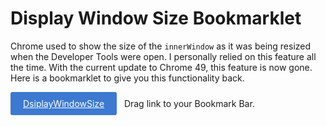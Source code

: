 # Display Window Size Bookmarklet

Chrome used to show the size of the `innerWindow` as it was being resized when the Developer Tools were open. I personally relied on this feature all the time. With the current update to Chrome 49, this feature is now gone. Here is a bookmarklet to give you this functionality back.

<a style="display: inline-block; padding: 10px 20px; margin-bottom: 10px; color: #fff; background:#3D79D0; border-radius: 3px;" href="javascript:(function(){var vals=document.createElement('div'),windowWidth=window.innerWidth,windowHeight=window.innerHeight,doing;function fadeOut(){clearTimeout(doing);doing=setTimeout(function(){vals.style.opacity=0;},1000);}window.addEventListener('resize',function(){windowWidth=window.innerWidth;windowHeight=window.innerHeight;vals.style.opacity=1;vals.innerHTML=windowWidth+'&nbsp;x&nbsp;'+windowHeight;fadeOut();});vals.className='dj-dsiplay-window-size';vals.style.position='fixed';vals.style.zIndex='100000';vals.style.top='0';vals.style.right='0';vals.style.padding='1em';vals.style.color='#fff';vals.style.font='14px/1em sans-serif';vals.style.backgroundColor='rgba(0,0,0,0.75)';vals.style.borderRadius='0 0 0 0.5em';vals.style.transition='opacity 200ms';vals.innerHTML=windowWidth+'&nbsp;x&nbsp;'+windowHeight;if(!document.querySelector('.dj-dsiplay-window-size'))document.body.appendChild(vals);fadeOut();})();">DsiplayWindowSize</a> &nbsp; Drag link to your Bookmark Bar.

